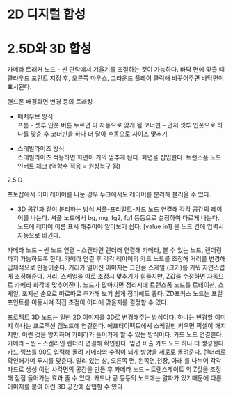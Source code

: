 # 2D 디지털 합성
# 2.5D와 3D 합성

카메라 트래커 노드 - 씬 단락에서 기울기를 조절하는 것이 가능하다.
바닥 면에 맞출 때 클라우드 포인트 지정 후, 오른쪽 마우스, 그라운드 플레이 클릭해 바꾸어주면 바닥면이 표시된다.

핸드폰 배경화면 변경 등의 트래킹

-	매치무브 방식.  
프롬 - 셋투 인풋 버튼 누르면 다 자동으로 맞게 됨
코너핀 – 먼저 셋투 인풋으로 하나를 맞춘 후 코너핀을 하나 더 달아 수동으로 사이즈 맞추기

-	스테빌라이즈 방식.  
스테빌라이즈 적용하면 화면이 거의 멈추게 된다.
화면을 삽입한다. 
트랜스폼 노드 인버트 체크 (역함수 적용 = 원상복구 됨)

2.5 D 

포토샵에서 이미 레이어를 나눈 경우 누크에서도 레이어를 분리해 불러올 수 있다.

-	3D 공간과 같이 분리하는 방식
셔플-프리멀트-카드 노드 연결해 각각 공간의 레이어를 나눈다. 
셔플 노드에서 bg, mg, fg2, fg1 등등으로 설정하여 다르게 나눈다.
노드에 레이어 이름 표시 해주어야 알아보기 쉽다. 
[value in1] 을 노드 칸에 입력시 자동으로 바뀐다. 

카메라 노드 – 씬 노드 연결 – 스캔라인 렌더러 연결해 
카메라, 볼 수 있는 노드, 렌더링 까지 가능하도록 한다.
카메라 연결 후 각각 레이어의 카드 노드를 조정해 거리를 변경해 입체적으로 만들어준다.
거리가 멀어진 이미지는 그만큼 스케일 (크기)를 키워 자연스럽게 조정해준다.
거리, 스케일을 따로 조정시 맞추기가 힘들지만,  Z값을 수정하면 자동으로 카메라 화각에 맞추어진다.
노드가 많아지면 정리시에 트랜스폼 노드를 로테이션, 스케일, 포지션 순으로 따로따로 추가해 보기 쉽게 정리해도 좋다. 
ZD포커스 노드는 포컬포인트를 이동시켜 직접 초점이 어디에 맞을지를 결정할 수 있다.

프로젝트 3D 노드는 일반 2D 이미지를 3D로 변경해주는 방식이다.
하나는 변경할 이미지 하나는 프로젝션 캠노드에 연결한다.
에프터이펙트에서 스케일만 키우면 픽셀이 깨지지만, 이런 것을 방지하며 카메라가 들어가게 할 수 있는 방식이다.
카드 노드 연결한다. 카메라 – 씬 – 스캔라인 렌더러 연결해 확인한다.
옆면 비출 카드 노드 하나 더 생성한다.
카드 렝쓰를 90도 입력해 돌려 카메라와 수직이 되게 방향을 세로로 돌려준다.
렌더러로 확인해가며 투시를 맞춘다.
멀리 있는 상, 오른쪽 면, 왼쪽면,천장, 아래 를 나누어 각각 카드로 생성
이런 사각면의 공간을 만든 후 
카메라 노드 – 트랜스레이트 의 Z값을 조정해 점점 들어가는 효과 줄 수 있다.
카드나 공 등등의 노드에는 알파가 있기때문에 다른 이미지를 붙여 이런 3D 공간에 삽입할 수 있다
